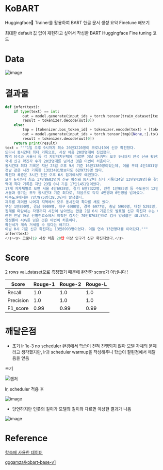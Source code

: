 # KoBART

Huggingface🤗 Trainer를 활용하여 BART 한글 문서 생성 요약 Finetune 해보기

최대한 default 값 없이 재현하고 싶어서 작성한 BART Huggingface Fine tuning 코드

# Data

![image](https://user-images.githubusercontent.com/44603549/216853537-442e05eb-1ad5-4cff-92da-5e1f36cebf58.png)

# 결과물

```python
def infer(text):
    if type(text) == int:
        out = model.generate(input_ids = torch.tensor(train_dataset[text]['input_ids'])[None,:].to(device)).logits.argmax(2)
        result = tokenizer.decode(out[0])
    else:
        tmp = [tokenizer.bos_token_id] + tokenizer.encode(text) + [tokenizer.eos_token_id]
        out = model.generate(input_ids = torch.tensor(tmp)[None,:].to(device))
        result = tokenizer.decode(out[0])
    return print(result)
text = """1일 오후 9시까지 최소 20만3220명이 코로나19에 신규 확진됐다. 
또다시 동시간대 최다 기록으로, 사상 처음 20만명대에 진입했다. 
방역 당국과 서울시 등 각 지방자치단체에 따르면 이날 0시부터 오후 9시까지 전국 신규 확진자는 총 20만3220명으로 집계됐다. 
국내 신규 확진자 수가 20만명대를 넘어선 것은 이번이 처음이다. 
동시간대 최다 기록은 지난 23일 오후 9시 기준 16만1389명이었는데, 이를 무려 4만1831명이나 웃돌았다. 
전날 같은 시간 기록한 13만3481명보다도 6만9739명 많다. 
확진자 폭증은 3시간 전인 오후 6시 집계에서도 예견됐다. 
오후 6시까지 최소 17만8603명이 신규 확진돼 동시간대 최다 기록(24일 13만8419명)을 갈아치운 데 이어 이미 직전 0시 기준 역대 최다 기록도 넘어섰다. 
역대 최다 기록은 지난 23일 0시 기준 17만1451명이었다. 
17개 지자체별로 보면 서울 4만6938명, 경기 6만7322명, 인천 1만985명 등 수도권이 12만5245명으로 전체의 61.6%를 차지했다. 
서울과 경기는 모두 동시간대 기준 최다로, 처음으로 각각 4만명과 6만명을 넘어섰다. 
비수도권에서는 7만7975명(38.3%)이 발생했다. 
제주를 제외한 나머지 지역에서 모두 동시간대 최다를 새로 썼다. 
부산 1만890명, 경남 9909명, 대구 6900명, 경북 6977명, 충남 5900명, 대전 5292명, 전북 5150명, 울산 5141명, 광주 5130명, 전남 4996명, 강원 4932명, 충북 3845명, 제주 1513명, 세종 1400명이다. 
집계를 마감하는 자정까지 시간이 남아있는 만큼 2일 0시 기준으로 발표될 신규 확진자 수는 이보다 더 늘어날 수 있다. 이에 따라 최종 집계되는 확진자 수는 21만명 안팎을 기록할 수 있을 전망이다. 
한편 전날 하루 선별진료소에서 이뤄진 검사는 70만8763건으로 검사 양성률은 40.5%다. 
양성률이 40%를 넘은 것은 이번이 처음이다. 
확산세가 계속 거세질 수 있다는 얘기다. 
이날 0시 기준 신규 확진자는 13만8993명이었다. 이틀 연속 13만명대를 이어갔다."""
infer(text)
</s><s> 코로나19 사상 처음 20만 이상 인구가 신규 확진되었다.</s>
```

# Score

2 rows val_dataset으로 측정했기 때문에 완전한 score가 아닙니다 !

| Score     | Rouge-1 | Rouge-2 | Rouge-L |
|---------- | ------- | ------- | ------- |
| Recall    | 1.0     | 1.0     | 1.0     |
| Precision | 1.0     | 1.0     | 1.0     |
| F1_score  | 0.99    | 0.99    | 0.99    |

# 깨달은점

* 초기 lr 1e-3 no scheduler 환경에서 학습이 전혀 진행되지 않아 모델 자체의 문제라고 생각했지만, lr과 scheduler warmup을 작성해주니 학습이 잘된점에서 깨달음을 얻음

초기

![캡처](https://user-images.githubusercontent.com/44603549/216854384-ab1d76e8-ecf8-4561-bcd9-1b535e2ad80b.PNG)

lr, scheduler 적용 후

![image](https://user-images.githubusercontent.com/44603549/216854421-b6cf89eb-53c0-4ff2-8f43-0d5bfbbed854.png)

* 당연하지만 인풋의 길이가 모델의 길이와 다르면 이상한 결과가 나옴

![image](https://user-images.githubusercontent.com/44603549/216854469-09498c67-6328-4c26-93ef-ddcd81dd2883.png)


# Reference

[학습에 사용한 데이터](https://github.com/seujung/KoBART-summarization/tree/main/data)

[gogamza/kobart-base-v1](https://huggingface.co/gogamza/kobart-base-v1)
